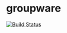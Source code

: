 # groupware
[![Build Status](https://travis-ci.org/KingHyunSu/groupware.svg?branch=master)](https://travis-ci.org/KingHyunSu/groupware)
